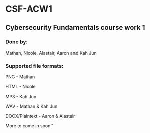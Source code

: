 # CSF-ACW1
## Cybersecurity Fundamentals course work 1

### Done by:
Mathan, Nicole, Alastair, Aaron and Kah Jun

### Supported file formats:
PNG - Mathan

HTML - Nicole

MP3 - Kah Jun

WAV - Mathan & Kah Jun

DOCX/Plaintext - Aaron & Alastair

More to come in soon™
